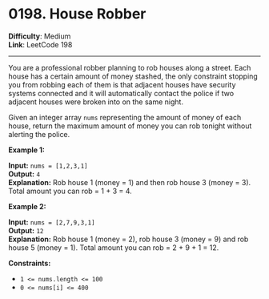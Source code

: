 # 0198. House Robber

**Difficulty**: Medium  
**Link**: LeetCode 198

---

You are a professional robber planning to rob houses along a street. Each house has a certain amount of money stashed, the only constraint stopping you from robbing each of them is that adjacent houses have security systems connected and it will automatically contact the police if two adjacent houses were broken into on the same night.

Given an integer array `nums` representing the amount of money of each house, return the maximum amount of money you can rob tonight without alerting the police.

**Example 1:**

**Input:** `nums = [1,2,3,1]`  
**Output:** `4`  
**Explanation:** Rob house 1 (money = 1) and then rob house 3 (money = 3). Total amount you can rob = 1 + 3 = 4.

**Example 2:**

**Input:** `nums = [2,7,9,3,1]`  
**Output:** `12`  
**Explanation:** Rob house 1 (money = 2), rob house 3 (money = 9) and rob house 5 (money = 1). Total amount you can rob = 2 + 9 + 1 = 12.

**Constraints:**

* `1 <= nums.length <= 100`
* `0 <= nums[i] <= 400`
